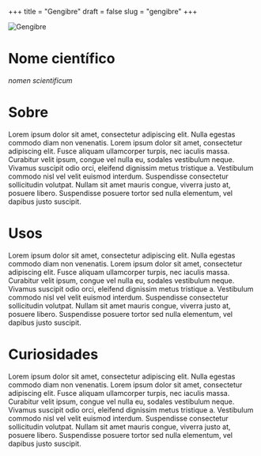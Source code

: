 +++
title = "Gengibre"
draft = false
slug = "gengibre"
+++

![Gengibre](/images/placeholder.png)

# Nome científico
    
*nomen scientificum*

# Sobre

Lorem ipsum dolor sit amet, consectetur adipiscing elit. Nulla egestas commodo diam non venenatis. 
Lorem ipsum dolor sit amet, consectetur adipiscing elit. Fusce aliquam ullamcorper turpis, nec iaculis massa. 
Curabitur velit ipsum, congue vel nulla eu, sodales vestibulum neque. 
Vivamus suscipit odio orci, eleifend dignissim metus tristique a. 
Vestibulum commodo nisl vel velit euismod interdum. 
Suspendisse consectetur sollicitudin volutpat. Nullam sit amet mauris congue, viverra justo at, posuere libero. 
Suspendisse posuere tortor sed nulla elementum, vel dapibus justo suscipit.

# Usos

Lorem ipsum dolor sit amet, consectetur adipiscing elit. Nulla egestas commodo diam non venenatis. 
Lorem ipsum dolor sit amet, consectetur adipiscing elit. Fusce aliquam ullamcorper turpis, nec iaculis massa. 
Curabitur velit ipsum, congue vel nulla eu, sodales vestibulum neque. 
Vivamus suscipit odio orci, eleifend dignissim metus tristique a. 
Vestibulum commodo nisl vel velit euismod interdum. 
Suspendisse consectetur sollicitudin volutpat. Nullam sit amet mauris congue, viverra justo at, posuere libero. 
Suspendisse posuere tortor sed nulla elementum, vel dapibus justo suscipit.

# Curiosidades

Lorem ipsum dolor sit amet, consectetur adipiscing elit. Nulla egestas commodo diam non venenatis. 
Lorem ipsum dolor sit amet, consectetur adipiscing elit. Fusce aliquam ullamcorper turpis, nec iaculis massa. 
Curabitur velit ipsum, congue vel nulla eu, sodales vestibulum neque. 
Vivamus suscipit odio orci, eleifend dignissim metus tristique a. 
Vestibulum commodo nisl vel velit euismod interdum. 
Suspendisse consectetur sollicitudin volutpat. Nullam sit amet mauris congue, viverra justo at, posuere libero. 
Suspendisse posuere tortor sed nulla elementum, vel dapibus justo suscipit.

